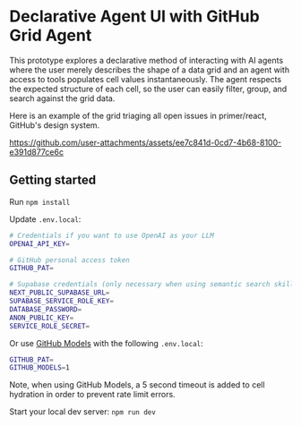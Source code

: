 # Declarative Agent UI with GitHub Grid Agent

This prototype explores a declarative method of interacting with AI agents where the user merely describes the shape of a data grid and an agent with access to tools populates cell values instantaneously. The agent respects the expected structure of each cell, so the user can easily filter, group, and search against the grid data. 

Here is an example of the grid triaging all open issues in primer/react, GitHub's design system.

https://github.com/user-attachments/assets/ee7c841d-0cd7-4b68-8100-e391d877ce6c

## Getting started

Run `npm install`

Update `.env.local`:

```bash
# Credentials if you want to use OpenAI as your LLM
OPENAI_API_KEY=

# GitHub personal access token
GITHUB_PAT=

# Supabase credentials (only necessary when using semantic search skill)
NEXT_PUBLIC_SUPABASE_URL=
SUPABASE_SERVICE_ROLE_KEY=
DATABASE_PASSWORD=
ANON_PUBLIC_KEY=
SERVICE_ROLE_SECRET=
```

Or use [GitHub Models](https://docs.github.com/en/github-models/prototyping-with-ai-models) with the following `.env.local`:

```bash
GITHUB_PAT=
GITHUB_MODELS=1
```

Note, when using GitHub Models, a 5 second timeout is added to cell hydration in order to prevent rate limit errors.

Start your local dev server: `npm run dev`
